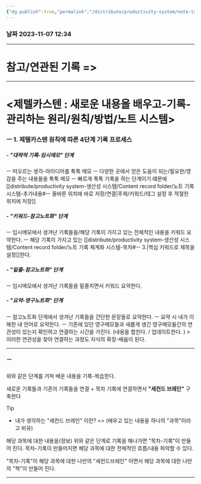 ```yaml
---
{"dg-publish":true,"permalink":"/distribute/productivity-system/note-taking-organizing-system-table-of-contents/","tags":["생산성-시스템","배움-기록-관리-시스템"],"noteIcon":""}
---
```


### 날짜 2023-11-07 12:34

-------------------------------
# 참고/연관된 기록 =>


-----

# <제텔카스텐 : 새로운 내용을 배우고-기록-관리하는 원리/원칙/방법/노트 시스템>

### ㅡ 1. 제텔카스텐 원칙에 따른 4단계 기록 프로세스

##### - "대략적 기록-임시메모" 단계
ㅡ 떠오르는 생각-아이디어를 툭툭 메모
ㅡ 다양한 곳에서 얻은 도움이 되는/필요한/영감을 주는 내용들을 툭툭 메모
ㅡ 빠르게 툭툭 기록을 하는 단계이기 떄문에 [[distribute/productivity system-생산성 시스템/Content record folder/노트 기록 시스템-추가내용#ㅡ 올바른 위치에 바로 저장/연결\|주제/키워드/태그 설정 후 적절한 위치에 저장]]

##### - "키워드-참고노트화" 단계
ㅡ 임시메모에서 생겨난 기록들을/해당 기록이 가지고 있는 전체적인 내용을 키워드 요약한다.
ㅡ 해당 기록이 가지고 있는 [[distribute/productivity system-생산성 시스템/Content record folder/노트 기록 체계화 시스템-목차#ㅡ 3.\|핵심 키워드로 제목을 설정]]한다.

##### - "밑줄-참고노트화" 단계
ㅡ 임시메모에서 생겨난 기록들을 밑줄치면서 키워드 요약한다.

##### - "요약-영구노트화" 단계
ㅡ 참고노트화 단계에서 생겨난 기록들을 간단한 문장들로 요약한다.
ㅡ 요약 시 내가 이해한 내 언어로 요약한다.
ㅡ 기존에 있던 영구메모들과 새롭게 생긴 영구메모들간의 연관성이 있는지 확인하고 연결하는 시간을 가진다.
(내용을 합친다. / 업데이트한다. ) > 이러한 연관성을 찾아 연결하는 과정도 지식의 확장-배움이 된다.

-----
##### ㅡ
위와 같은 단계를 거쳐 배운 내용을 기록-복습한다.
	
새로운 기록들과 기존의 기록들을 연결 + 목차 기록에 연결하면서 **"세컨드 브레인"** 구축한다
	
> [!tip]
> - 내가 생각하는 "세컨드 브레인" 이란?  =>
> (배우고 있는 내용을 하나의 "과목"이라고 비유)
> 	
> 해당 과목에 대한 내용을(정보) 위와 같은 단계로 기록을 해나가면 "목차-기록"이 만들어 진다. 목차-기록이 만들어지면 해당 과목에 대한 전체적인 흐름/내용 파악할 수 있다.
> 	
> "목차-기록"이 해당 과목에 대한 나만의 "세컨드브레인" 이면서 해당 과목에 대한 나만의 "책"이 만들어 진다.


-----